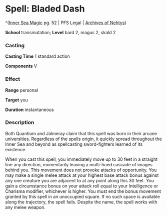 # Spell: Bladed Dash

^([Inner Sea Magic][ss-bladed-dash] pg. 52 | PFS Legal | [Archives of Nehtys][sn-bladed-dash])

**School** transmutation; **Level** bard 2, magus 2, skald 2

### Casting

**Casting Time** 1 standard action  

**Components** V

### Effect

**Range** personal  

**Target** you  

**Duration** instantaneous

### Description

Both Quantium and Jalmeray claim that this spell was born in their arcane universities. Regardless of the spells origin, it quickly spread throughout the Inner Sea and beyond as spellcasting sword-fighters learned of its existence.  

When you cast this spell, you immediately move up to 30 feet in a straight line any direction, momentarily leaving a multi-hued cascade of images behind you. This movement does not provoke attacks of opportunity. You may make a single melee attack at your highest base attack bonus against any one creature you are adjacent to at any point along this 30 feet. You gain a circumstance bonus on your attack roll equal to your Intelligence or Charisma modifier, whichever is higher. You must end the bonus movement granted by this spell in an unoccupied square. If no such space is available along the trajectory, the spell fails. Despite the name, the spell works with any melee weapon.

[ss-bladed-dash]: http://paizo.com/store/games/rolep
[sn-bladed-dash]: http://www.archivesofnethys.com/SpellDisplay.aspx?ItemName=Bladed%20Dash